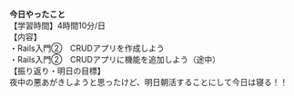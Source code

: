 **今日やったこと**<br>
【学習時間】4時間10分/日<br>
【内容】<br>
・Rails入門②　CRUDアプリを作成しよう<br>
・Rails入門②　CRUDアプリに機能を追加しよう（途中）<br>
【振り返り・明日の目標】<br>
夜中の悪あがきしようと思ったけど、明日朝活することにして今日は寝る！！<br>